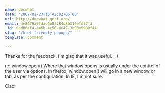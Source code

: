 ```yaml
---
name: docwhat
date: '2007-01-23T16:42:02-05:00'
url: http://docwhat.gerf.org/
email: 4e8076a0fdac6b8f284d8b316efdf7f3
_id: 0edb0af4-a46b-4c50-a647-3c93e9980f44
slug: "/href-friendly-popups/"
template: comment

---
```


Thanks for the feedback.  I'm glad that it was useful. :-)

re: window.open() Where that window opens is usually under the control of the user via options.  In firefox, window.open() will go in a new window or tab, as per the configuration.  In IE, I'm not sure.

Ciao!
